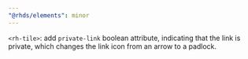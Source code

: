 ```yaml
---
"@rhds/elements": minor
---
```

`<rh-tile>`: add `private-link` boolean attribute, indicating that the link is
private, which changes the link icon from an arrow to a padlock.
